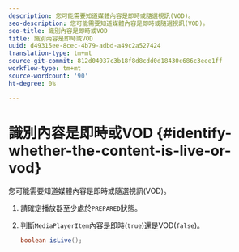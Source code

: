 ```yaml
---
description: 您可能需要知道媒體內容是即時或隨選視訊(VOD)。
seo-description: 您可能需要知道媒體內容是即時或隨選視訊(VOD)。
seo-title: 識別內容是即時或VOD
title: 識別內容是即時或VOD
uuid: d49315ee-8cec-4b79-adbd-a49c2a527424
translation-type: tm+mt
source-git-commit: 812d04037c3b18f8d8cdd0d18430c686c3eee1ff
workflow-type: tm+mt
source-wordcount: '90'
ht-degree: 0%

---
```



# 識別內容是即時或VOD {#identify-whether-the-content-is-live-or-vod}

您可能需要知道媒體內容是即時或隨選視訊(VOD)。

1. 請確定播放器至少處於`PREPARED`狀態。
1. 判斷`MediaPlayerItem`內容是即時(`true`)還是VOD(`false`)。

   ```java
   boolean isLive();
   ```
